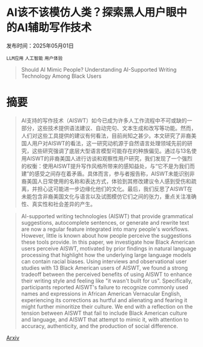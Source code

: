 # AI该不该模仿人类？探索黑人用户眼中的AI辅助写作技术

发布时间：2025年05月01日

`LLM应用` `人工智能` `用户体验`

> Should AI Mimic People? Understanding AI-Supported Writing Technology Among Black Users

# 摘要

> AI支持的写作技术（AISWT）如今已成为许多人工作流程中不可或缺的一部分，这些技术提供语法建议、自动完句、文本生成和改写等功能。然而，人们对这些工具提供的建议有何看法，目前尚知之甚少。本文研究了非裔美国人用户对AISWT的看法，这一研究动机源于自然语言处理领域先前的研究，这些研究强调了底层大型语言模型可能存在的种族偏见。通过与13名使用AISWT的非裔美国人进行访谈和观察性用户研究，我们发现了一个强烈的权衡：使用AISWT提升写作风格所带来的感知益处，与“它不是为我们而建”的感受之间存在着矛盾。具体而言，参与者报告称，AISWT未能识别非裔美国人日常使用的名称和表达方式，体验到其修改建议令人感到受伤和疏离，并担心这可能进一步边缘化他们的文化。最后，我们反思了AISWT在未能包含非裔美国文化与语言以及试图模仿它们之间的张力，重点关注准确性、真实性和社会差异的产生。

> AI-supported writing technologies (AISWT) that provide grammatical suggestions, autocomplete sentences, or generate and rewrite text are now a regular feature integrated into many people's workflows. However, little is known about how people perceive the suggestions these tools provide. In this paper, we investigate how Black American users perceive AISWT, motivated by prior findings in natural language processing that highlight how the underlying large language models can contain racial biases. Using interviews and observational user studies with 13 Black American users of AISWT, we found a strong tradeoff between the perceived benefits of using AISWT to enhance their writing style and feeling like "it wasn't built for us". Specifically, participants reported AISWT's failure to recognize commonly used names and expressions in African American Vernacular English, experiencing its corrections as hurtful and alienating and fearing it might further minoritize their culture. We end with a reflection on the tension between AISWT that fail to include Black American culture and language, and AISWT that attempt to mimic it, with attention to accuracy, authenticity, and the production of social difference.

[Arxiv](https://arxiv.org/abs/2505.00821)